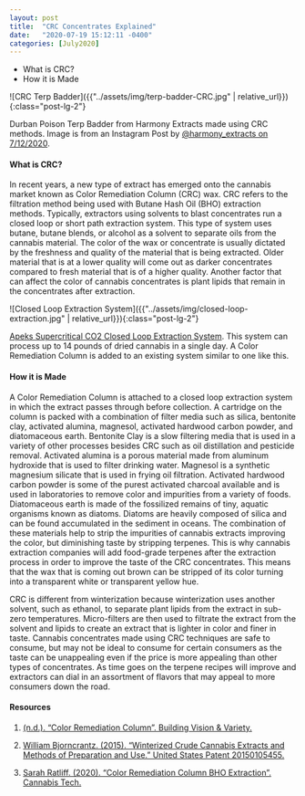 ```yaml
---
layout: post
title:  "CRC Concentrates Explained"
date:   "2020-07-19 15:12:11 -0400"
categories: [July2020]
---
```






* What is CRC?
* How it is Made



![CRC Terp Badder]({{"../assets/img/terp-badder-CRC.jpg" | relative_url}}){:class="post-lg-2"}
<div class="text-center blog-caption">
Durban Poison Terp Badder from Harmony Extracts made using CRC methods. Image is from an Instagram Post by <a href="https://www.instagram.com/p/CCeE_0khKX8/">@harmony_extracts on 7/12/2020</a>.
</div>




#### What is CRC?
In recent years, a new type of extract has emerged onto the cannabis market known as Color Remediation Column (CRC) wax. CRC refers to the filtration method being used with Butane Hash Oil (BHO) extraction methods. Typically, extractors using solvents to blast concentrates run a closed loop or short path extraction system. This type of system uses butane, butane blends, or alcohol as a solvent to separate oils from the cannabis material. The color of the wax or concentrate is usually dictated by the freshness and quality of the material that is being extracted. Older material that is at a lower quality will come out as darker concentrates compared to fresh material that is of a higher quality. Another factor that can affect the color of cannabis concentrates is plant lipids that remain in the concentrates after extraction. 




![Closed Loop Extraction System]({{"../assets/img/closed-loop-extraction.jpg" | relative_url}}){:class="post-lg-2"}
<div class="text-center blog-caption">
<a href="https://www.apekssupercritical.com/extraction-systems/introductory-the-bambino/">Apeks Supercritical CO2 Closed Loop Extraction System</a>. This system can process up to 14 pounds of dried cannabis in a single day. A Color Remediation Column is added to an existing system similar to one like this. 
</div>




#### How it is Made
A Color Remediation Column is attached to a closed loop extraction system in which the extract passes through before collection. A cartridge on the column is packed with a combination of filter media such as silica, bentonite clay, activated alumina, magnesol, activated hardwood carbon powder, and diatomaceous earth. Bentonite Clay is a slow filtering media that is used in a variety of other processes besides CRC such as oil distillation and pesticide removal. Activated alumina is a porous material made from aluminum hydroxide that is used to filter drinking water. Magnesol is a synthetic magnesium silicate that is used in frying oil filtration. Activated hardwood carbon powder is some of the purest activated charcoal available and is used in laboratories to remove color and impurities from a variety of foods. Diatomaceous earth is made of the fossilized remains of tiny, aquatic organisms known as diatoms. Diatoms are heavily composed of silica and can be found accumulated in the sediment in oceans. The combination of these materials help to strip the impurities of cannabis extracts improving the color, but diminishing taste by stripping terpenes. This is why cannabis extraction companies will add food-grade terpenes after the extraction process in order to improve the taste of the CRC concentrates. This means that the wax that is coming out brown can be stripped of its color turning into a transparent white or transparent yellow hue.

CRC is different from winterization because winterization uses another solvent, such as ethanol, to separate plant lipids from the extract in sub-zero temperatures. Micro-filters are then used to filtrate the extract from the solvent and lipids to create an extract that is lighter in color and finer in taste. Cannabis concentrates made using CRC techniques are safe to consume, but may not be ideal to consume for certain consumers as the taste can be unappealing even if the price is more appealing than other types of concentrates. As time goes on the terpene recipes will improve and extractors can dial in an assortment of flavors that may appeal to more consumers down the road. 







#### Resources
1. <a href="https://shopbvv.com/products/4-color-remediation-column-1-4-valves"> (n.d.). “Color Remediation Column”. Building Vision &amp; Variety.  
</a>

2. <a href="https://patents.google.com/patent/US20150105455A1/en">William Bjorncrantz. (2015). “Winterized Crude Cannabis Extracts and Methods of Preparation and Use.” United States Patent 20150105455.  
</a>


3. <a href="https://www.cannabistech.com/articles/color-remediation-column-bho-extraction/"> Sarah Ratliff. (2020). “Color Remediation Column BHO Extraction”. Cannabis Tech. 
</a>




